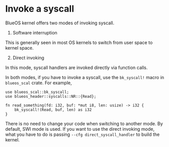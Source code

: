 # Invoke a syscall

BlueOS kernel offers two modes of invoking syscall.

1. Software interruption

This is generally seen in most OS kernels to switch from user space to kernel space.

2. Direct invoking

In this mode, syscall handlers are invoked directly via function calls.

In both modes, if you have to invoke a syscall, use the `bk_syscall!` macro in `blueos_scal` crate.
For example,
```
use blueos_scal::bk_syscall;
use blueos_header::syscalls::NR::{Read};

fn read_something(fd: i32, buf: *mut i8, len: usize) -> i32 {
    bk_syscall!(Read, buf, len) as i32
}
```
There is no need to change your code when switching to another mode.
By default, SWI mode is used. If you want to use the direct invoking mode,
what you have to do is passing `--cfg direct_syscall_handler` to build the kernel.
